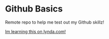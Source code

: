 Github Basics
=============

Remote repo to help me test out my Github skillz!

[Im learning this on lynda.com!](http://www.lynda.com)
